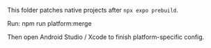 This folder patches native projects after `npx expo prebuild`.

Run:
  npm run platform:merge

Then open Android Studio / Xcode to finish platform-specific config.
